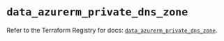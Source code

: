 # `data_azurerm_private_dns_zone`

Refer to the Terraform Registry for docs: [`data_azurerm_private_dns_zone`](https://registry.terraform.io/providers/hashicorp/azurerm/4.9.0/docs/data-sources/private_dns_zone).
